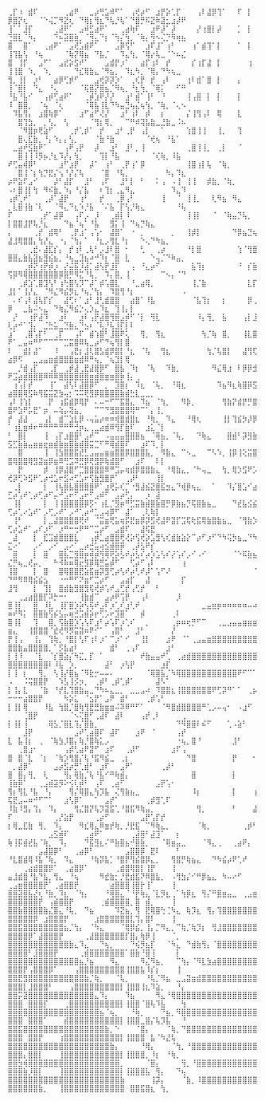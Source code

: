 ⢀⡏⠰⠀⣾⠏⠀⠀⠀⠀⠀⢀⣴⠟⠀⠀⣀⡴⢛⣡⠾⠋⠁⠀⢠⢞⡴⠋⠀⣰⡟⡵⢁⡏⠀⠀⠀⢠⠇⣼⡿⢹⠁⠀⠀⠏⠀⡇⠀⡿⣿⡝⢆⠀⠀⠈⠑⢬⡉⠻⣝⢆⠀⠙⢿⡆⢻⣆⠙⢧⡘⢧⠁⠙⣿⡛⠯⣝⠷⣽⣂⣰⡼⠟
⢸⠁⠁⣸⡏⠀⠀⠀⠀⢀⣼⠟⠁⠀⣠⠾⣋⣴⠟⠁⠀⠀⢀⣴⢷⠏⠀⠀⣰⠟⡼⠁⡼⠀⠀⠀⠀⡜⢰⣿⡇⡼⠀⠀⠀⡁⠀⡇⠀⢙⣿⣇⠈⠳⡄⠀⠀⠀⠙⠦⣽⣿⣷⡀⠈⢻⣄⠙⡆⠈⢳⡌⢳⡀⠈⢷⡄⢻⠢⢌⡙⠻⢶⣦
⣿⠀⠀⣿⠁⠀⠀⢀⣴⠟⠁⠀⣠⢞⣡⣾⠟⠁⠀⠀⠀⣠⡿⢫⠋⠀⠀⣰⠏⣸⠁⢰⠃⠀⠀⠀⢰⠁⣾⢹⠁⡇⠀⠀⠀⠁⠀⡇⠀⢸⢹⣧⢣⠀⠘⢦⠀⠀⠀⠀⠈⢷⡝⢿⣦⠀⠙⣧⡈⠀⠀⠹⣄⢳⡀⠈⢿⡔⢧⣀⠈⠑⠦⣌
⣿⠀⢸⡏⠀⠀⣠⠋⠁⠀⣠⣞⡵⣫⠞⠁⠀⠀⠀⣠⣾⡟⡰⠁⠀⠀⣴⡏⢰⠇⠀⡞⠀⠀⠀⠀⡎⢰⡏⣼⠀⡇⠀⠀⠀⠀⠀⢰⠀⢸⢸⣿⠀⠱⡀⠀⠱⡀⠀⠀⠀⠀⠙⣎⢿⣷⣄⠈⠻⣦⡀⠀⠹⣆⠳⡀⠈⢿⡄⠙⠳⢦⣀⠀
⢻⡀⢸⡇⠀⡰⠃⠀⠀⣴⡿⢋⡾⠋⠀⠀⠀⣠⢞⡽⡽⡱⠁⠀⢀⢎⡟⠀⡞⠀⢠⠇⠀⠀⠀⢰⠇⣾⠁⣿⠀⡇⠀⠀⠀⡄⠀⠀⠀⢸⠈⣿⡇⠀⠙⣄⠀⠘⢄⠀⠀⠀⠀⠈⢯⣿⡝⣿⣦⡈⠻⢦⡀⠘⣆⢳⡀⠈⢿⡅⠀⠀⠋⠛
⠘⣧⠘⣧⠊⠀⠀⢠⡾⢋⣴⠟⠁⠀⠀⢀⡾⣱⠟⡜⡜⠀⠀⣰⠃⣾⠁⢸⠃⠀⠘⠀⠀⠀⠀⢸⢠⣿⠀⡇⠀⡇⠀⠀⠀⡇⠀⠀⠀⠸⠀⣿⣿⡀⠀⠈⢦⠀⠈⢆⠀⠀⠀⠀⠈⢿⣧⢸⣇⠙⠳⣤⣙⢦⣌⢦⢳⡀⠈⢷⡀⠈⢄⠢
⠀⠹⣧⢻⡄⠀⣰⣿⢷⡿⠁⠀⠀⠀⣰⠋⣴⠋⢜⡜⠀⠀⣰⠃⢰⠇⠀⡾⠀⠀⡆⠀⠀⠀⠀⡌⢸⢻⢠⠇⠀⢿⠀⠀⠀⣇⠀⠀⠀⠀⠀⣿⢹⣳⡀⠀⡀⢣⡀⠀⢣⠀⠀⠀⠀⠈⢻⡆⢿⡀⠀⠀⠉⠛⠾⢽⣧⣷⣀⣘⣷⣀⠨⠦
⠀⠀⠈⠻⣿⡶⢟⣵⠋⠀⠀⠀⢀⡞⢁⡾⠁⠀⡞⠀⠀⣰⠃⢀⡟⠀⢠⡇⠀⠀⠁⠀⠀⠀⠀⢱⣿⢸⢸⠀⠀⢸⡀⠀⠀⢹⠀⠀⠀⠀⠀⣿⢄⣏⣷⡀⠘⡄⠱⡄⡄⢣⡀⠀⠀⠀⠈⣷⠘⣷⠀⠀⠀⠀⠀⠀⠈⢞⢦⠀⠘⣧⠁⠀
⠀⣀⣴⠞⣫⣷⠟⠁⠀⠀⠀⢠⠟⢠⡟⠀⠀⡼⠀⠀⣰⠃⠀⣸⠃⡀⢸⠀⠀⠀⠀⠀⠀⠀⠀⢀⣿⢸⢸⡀⠀⢀⡇⠀⠀⠈⠀⠀⠀⠀⠀⣿⢸⢸⠸⡻⡦⡘⣆⠹⡜⡄⢳⡀⠀⠀⠀⢹⡇⠘⣧⠀⠀⠀⠀⠀⠀⠈⢎⢷⡀⠸⣧⠀
⠞⢋⣤⢾⡿⠃⠀⠀⠀⠀⣰⠋⣰⡟⠀⠀⡼⠁⠀⢰⠃⠀⢀⡟⢰⠁⡿⠀⠀⠀⠀⠀⠀⠀⠀⢸⣿⢰⡇⢧⠀⠈⢷⡀⠀⠀⠀⠀⠀⠀⠀⣿⢸⠈⡆⢳⡙⣟⡌⢢⠘⡜⡌⢧⠀⠀⠀⠈⣿⠀⠘⢧⡀⠀⠀⠀⠀⠀⠀⠀⠳⡄⠹⣆
⡴⠟⣵⠏⣠⠊⠀⠀⠀⡼⠃⣼⡏⠀⠀⣸⠃⠀⢠⠏⠀⠀⣸⠃⡇⠀⠃⠀⠀⠅⢠⠀⠠⢸⠀⢸⢸⠀⠀⡾⣷⡀⠈⢷⡀⠀⠀⠀⠀⠠⠆⣿⢸⡇⢳⠀⠻⠮⣷⡀⠱⡄⠘⡌⣧⠀⠀⠆⢹⡆⢀⣄⠻⣄⠀⠀⠀⠀⠀⠀⠀⠹⣄⠹
⢠⡾⢁⠞⠁⠀⠀⢀⡼⠁⣼⡟⠀⠀⢰⠃⠀⠀⡞⠀⠀⢀⡿⢠⠃⠀⠀⠀⠀⠀⢸⠀⠀⠈⠀⢸⢸⡀⠀⠀⢇⠻⣦⠀⠻⣄⠀⠀⠀⡀⣇⣿⢸⣷⠈⢇⠀⠀⠈⠻⣄⠙⣆⠱⡘⣧⠀⠈⠌⣧⠀⡏⢣⡘⢷⣄⠀⠀⠀⠀⠀⠀⠘⢧
⠏⠀⠀⠀⠀⠀⢀⡞⠁⣼⡿⠀⠀⢠⠏⡠⠀⡸⠀⠀⢀⣾⡇⠸⠀⠀⠀⠀⠀⠀⠀⠀⠀⠀⠀⢸⢸⡇⠀⠀⠈⠀⠈⢷⣤⡙⢧⡀⠀⡇⣿⣿⣸⡟⢧⡘⣆⠀⠀⠀⠙⣦⠈⢦⠁⠘⣧⠀⠀⣻⡅⢸⠀⠙⢦⡙⢷⣄⠀⠀⠀⠀⠀⠀
⡄⠀⠀⠀⠀⢀⡞⠀⣾⢿⠃⠀⢀⡟⣰⠁⢠⢡⠂⠀⣼⣿⠁⠀⠐⠀⡀⠀⠀⠀⠀⠀⡀⠀⠀⢸⡾⡇⠀⠀⠀⠀⠀⠀⠙⡿⣦⣙⢦⣼⣸⢿⣿⣿⡄⢳⡜⣄⠀⠐⡄⠈⢳⡄⠁⠀⠘⣆⡠⢻⣇⠘⡆⠀⠀⠑⢄⠙⠳⣦⡀⠀⠀⠀
⠀⠀⠀⠀⢀⣞⠄⣼⣏⡎⡄⠀⡞⢰⠇⢀⢧⠃⡠⣸⠇⣿⠀⠂⠀⠀⢃⠀⠀⢀⡴⠀⠀⠀⠀⠘⡇⣿⠀⠀⠀⠀⠀⠀⠀⢱⠈⢻⣿⣿⣿⣄⣷⣧⣽⣦⣻⣮⣦⡀⠘⢦⣀⣹⣦⠴⠚⠹⡆⠈⣿⠀⣇⠀⠀⠀⠀⠑⢤⡈⠙⠷⣤⡀
⠀⠀⠀⢀⡾⡝⢰⡟⡾⡰⠀⡜⣬⣯⡸⣼⡁⣼⢣⡟⣸⡏⠀⠀⢠⠀⠘⣄⡴⠋⠀⠀⠀⠀⠀⠀⣧⢹⡆⠀⠀⠀⠀⠀⠀⠘⠀⡎⣷⢫⡿⠻⢿⣿⣿⣿⣿⣿⣿⡿⣿⡛⠻⣍⠘⢧⡀⠀⠹⡄⣿⡀⢸⠀⠀⠀⠀⠀⠀⠉⠢⡄⠈⠙
⠀⠀⢀⡾⣱⢁⣿⣹⢣⠃⢰⢓⣿⢣⡹⠉⡼⠁⡾⢡⣿⣇⠀⠀⠘⣀⣴⢿⡀⠀⠀⠀⠀⠀⠀⠀⢸⡈⣷⠀⠀⠀⠀⠀⠀⠀⠀⣇⡏⣸⡇⠁⢸⡜⣄⠀⠈⠻⣌⠻⣮⡻⣆⠘⢦⡈⢳⡄⠀⠹⣿⢻⠘⡆⠀⠀⠀⠀⠀⠀⠀⠀⠀⠠
⠀⠄⠎⢠⠇⣼⢧⡏⡎⠀⠀⣼⢋⠆⠁⣰⠃⣸⢃⣾⣿⣿⠀⠀⣴⣿⠁⠸⣧⠀⠀⠀⠀⠀⠀⠀⠈⣧⢹⡆⠀⠀⡆⠀⠀⠀⠀⡿⢀⡿⠀⠀⣀⣧⠬⠢⣄⠀⠙⢷⣌⠻⣮⡑⢄⡱⣄⠹⣆⠀⢹⢸⡄⡇⠀⠀⠀⠀⠀⠀⠀⠀⠀⠀
⠀⡜⠀⠀⢰⡟⣼⠹⠀⠀⣰⠇⠀⠀⣰⠇⢠⡟⣼⣿⢻⣿⣠⡾⠋⠈⡇⠀⢻⣇⠀⠀⠀⠀⠀⠀⠀⠸⡄⢻⡀⠀⣧⠀⠀⠀⢠⡇⣸⢇⡴⠚⠁⢹⡄⠀⣈⣓⣥⣀⣙⣷⣄⠙⣢⠆⠈⢧⡘⢧⣸⡏⡇⠇⠀⠀⠀⠀⠀⠀⠀⠀⠀⠀
⣰⠁⠀⢀⣿⢡⡏⠃⠀⢀⡏⠀⠀⢠⠏⠀⣾⢱⣿⠃⣸⣿⠟⢅⠀⠀⢻⡀⠀⢻⣆⠀⠀⠀⠀⠀⠀⠀⢳⡈⢷⠀⣿⡀⠀⠀⢸⣇⣿⠟⠁⣀⣤⠶⠛⠋⠉⠉⠉⠉⣉⣭⣿⠿⢧⣀⡴⠋⠙⢦⢻⡇⣿⠀⠀⠀⠀⠀⠀⠀⠀⠀⠀⠀
⠇⠀⠀⣾⡇⣼⠁⠀⠀⠸⠀⠀⢠⣟⡆⣸⢇⣿⣣⣾⡿⣿⡇⠘⣆⠀⠈⢧⠀⠀⢻⣆⠀⠀⠀⠀⠀⠀⠀⢳⡈⢧⣿⡇⠀⠀⣼⢻⢏⣴⡿⠫⠀⠀⣀⣠⣤⣶⣾⣿⣿⣿⣶⣾⠿⠛⢦⡀⠈⢦⣹⡇⢿⠀⠀⠀⠀⠀⠀⠀⠀⠀⠀⠀
⠀⠀⡘⣾⢠⡏⠀⠀⢀⡏⠀⢀⡾⣼⢀⣟⣼⣿⡿⠋⠀⣿⣧⠀⠹⡆⠀⠈⢧⠀⠀⠹⣷⡀⠀⠀⠀⠀⠀⠀⠻⣌⢿⣰⠀⠇⡿⡿⣺⠟⣩⣴⣾⣿⣿⣿⠿⠿⠿⣿⣿⣿⣿⣿⣿⣶⣾⣿⣶⣶⣿⡷⢸⡄⢀⠀⠀⠀⠀⠀⠀⠀⠀⠀
⠀⢰⢡⡇⡞⠀⠀⠀⢸⠁⠀⣼⢣⠇⣼⣿⡿⠋⠀⡀⠀⣹⣿⡆⠀⠹⣆⠀⠈⢧⡀⠀⠘⢿⣆⠀⠀⠀⠀⠀⠀⠹⣦⠻⣆⢷⣿⡿⣫⣴⣿⣿⢿⣫⠷⢻⣯⣭⣝⣳⢤⡂⠩⠭⢟⣻⡿⣿⣿⣿⣿⣷⣾⣓⣇⣀⣀⡀⠀⠀⠀⠀⠀⠀
⢠⠇⢸⢱⡇⠀⠀⠀⡟⠀⢰⣯⣾⡿⢿⡟⠀⠄⠤⠒⠋⠉⣯⣿⣄⠀⠹⣦⠀⠈⢳⡀⠀⠀⠻⡷⡀⠀⠀⠀⠀⠀⢻⣷⡝⣾⡟⡛⣿⣿⠟⣱⠟⡥⣟⠁⡶⠀⠤⢵⡤⢽⣦⡀⠀⠀⠉⠉⠙⣻⣿⣿⣿⢿⠛⠉⠁⡄⢸⡀⠀⠀⠀⠀
⡞⠀⣼⣼⠀⠀⠀⢠⡇⠀⣾⠉⣱⣇⡿⠠⢤⣥⡴⠶⠶⢾⣿⣾⣿⣆⠀⠘⢷⡀⠀⠹⣄⠀⠀⠘⢿⢆⠀⠀⠀⠀⢸⡇⢹⣮⡳⡼⡿⠁⢰⣇⣶⠾⠖⠛⠛⠛⠛⠛⠛⠛⢚⡶⣄⢀⣀⣴⣾⠿⢻⡏⣷⠏⠀⠀⣰⣅⠈⡇⠀⠀⠀⠀
⠃⠀⣿⡇⠀⠀⠀⢸⠀⢠⡏⣰⣿⣿⠃⣠⠞⠉⠀⠠⣤⣤⣤⣿⣿⣿⣦⠀⠈⢿⣦⡀⠈⢧⡀⠀⠀⠙⢷⣄⠀⠀⠀⣿⣾⠃⡽⣻⣷⣫⣋⣷⣷⣤⣶⣶⣖⣶⣾⣷⣶⣿⣷⣾⣿⣭⣉⠋⠛⢿⣾⣿⠏⠀⠀⣰⠏⠹⡀⡇⠀⠀⠀⠀
⠀⠀⣿⠀⠀⠀⠀⢸⠀⢸⣳⣿⣿⣯⣞⣃⣠⣤⣤⣶⣶⣿⣿⡿⣿⣿⣿⣧⡀⠀⠻⣷⣄⠀⠉⠢⣀⠀⠀⠉⠣⠱⡀⢸⡿⢸⢕⣭⣿⣿⢿⣿⣿⢿⣻⣽⣶⡿⣶⠿⢛⣩⠽⣛⡿⢟⣻⡿⢷⣾⣿⠋⠀⠀⣰⠏⠀⠀⠇⡇⠀⠀⠀⠀
⠀⠀⡟⠀⠀⠀⠀⡾⠀⢸⡿⣼⣿⠋⣉⣿⣿⣿⣿⠿⠛⣩⡤⢶⣾⡿⣿⣿⣷⣄⠀⠘⢿⣷⣄⡀⠈⠓⢤⣀⠀⠀⢳⡀⢿⡱⣫⠟⡡⢞⡽⢋⠵⣫⠟⢁⡴⢚⣡⠖⣫⠴⢋⣡⠖⢫⣷⣻⣿⡟⠁⠀⢀⡼⠃⠀⠀⠀⢸⡇⠀⠀⠀⠀
⠀⢀⡇⠀⠀⠀⠀⡇⠀⢸⢧⣿⣧⣿⣿⣿⣿⠟⠁⣰⢟⡥⢎⡉⠐⣻⣼⣮⣝⣿⣯⣲⣄⠙⢾⡿⢦⣄⠀⠀⠁⠀⠀⠹⡌⣿⣡⠊⣴⣋⡴⢡⠞⢁⡴⢋⡴⠋⡤⠚⣡⠖⠋⣠⠖⠋⣠⠾⠋⠀⣠⡴⢋⡄⠀⠀⡰⠀⣼⠀⠀⠀⠀⠀
⠀⢸⡇⠀⠀⠀⠀⡇⠀⢸⢸⣿⣿⣿⣿⡿⡫⠂⢰⣇⡈⣻⡶⠛⣋⣭⣷⣾⣿⣷⣿⡛⡿⣷⣦⡙⢯⣿⣷⣦⣀⠀⠀⠀⠙⣞⣧⣪⣮⢋⡴⢁⠔⣡⠞⠁⡠⢋⡠⠞⠁⡠⠚⢁⡴⠚⣁⣠⢴⡿⠋⠀⣼⠁⠀⢀⢇⢷⡇⠀⠀⠀⠀⠀
⠀⢸⠃⠀⠀⠀⠀⡇⣀⣼⣿⣿⣿⣿⢟⠞⠀⠈⣭⣶⢟⣥⢶⡯⣟⣶⡿⡽⣫⢞⣼⠟⣽⡏⣩⢯⢗⣯⢿⣷⣿⣷⣦⣀⠀⠈⢻⣷⡱⢋⡴⣡⠞⠁⣠⠎⡰⠋⠀⡰⠛⠒⢒⠟⠛⠉⣉⡴⠋⠀⣠⣾⠏⠀⠀⣼⢯⣟⠀⠀⠀⠀⠀⠀
⠀⣼⠀⠀⠀⡇⠀⣏⣩⣾⣿⣿⣿⣇⠀⠀⢠⡾⣁⣴⣿⣿⢟⢜⡵⢫⢞⡵⣡⣻⢣⢎⣾⣷⣵⡕⠉⡴⠋⡰⠋⠙⠳⢭⡳⣦⣀⠙⠳⣍⠔⠁⠀⠀⡠⠊⠀⡠⠊⠀⣠⠔⠁⣀⡴⣚⣥⢴⣪⣾⣿⡿⠀⢀⡼⣣⠟⡎⠀⠀⠀⠀⠀⠀
⠀⣿⠀⠀⠀⡇⠀⣿⠀⠀⣿⣧⣉⣻⣿⡶⢾⡾⢻⢿⢟⡵⣣⠞⡴⣣⠎⡴⡱⣡⢣⠎⡜⢡⠎⡠⠊⠠⠊⠀⠀⠀⠀⠀⠈⠑⠯⣷⣦⣌⡛⢦⣀⢞⡤⡀⠀⠀⠓⠺⠷⠶⢿⣖⣻⡿⢿⣛⣥⡾⠋⠀⠀⢋⡴⠋⢠⠇⠀⠀⠀⠀⠀⢰
⢸⣿⠀⠀⠀⡇⠀⣿⠀⠀⣿⢿⣿⣿⣟⣵⣯⣶⡽⣻⢋⡴⢣⠞⡴⢃⠞⡼⠁⢡⠋⠜⠀⠀⠀⠀⠀⠀⠀⠀⠀⠀⠀⠀⠀⠀⠀⠀⠈⠙⠛⠻⠿⢿⣮⣮⣢⠀⠀⠐⠒⠛⠋⠝⣶⠋⣉⡴⠋⠀⠀⣠⣴⡏⠀⠀⣼⠀⠀⠀⠀⠀⠀⡏
⣸⢻⠀⠀⠀⡇⠀⢹⡇⠀⣿⣾⣷⣻⣿⣻⢯⢞⡾⢡⠞⣠⢋⡞⢠⢋⡞⠀⠀⠃⠀⠀⠀⠀⠀⠀⠀⠀⠀⠀⠀⠀⠀⠀⠀⠀⠀⠀⠀⠀⠀⢀⣠⣴⣿⣿⡏⠽⡓⠒⠂⠀⠀⢸⣷⣾⠉⠀⣠⡴⠟⢩⡟⠀⠀⢠⠇⠀⠀⠀⠀⠀⡸⠀
⣿⢸⡇⠀⠀⣿⠀⠸⣇⠀⢸⡏⣿⡱⡵⢣⢯⠞⣠⠏⡰⢁⠎⣰⢃⠞⠀⠀⠀⠀⠀⠀⠀⠀⠀⠀⠀⠀⣀⣤⣶⡶⠶⠶⠶⠶⠶⠤⠴⠶⠞⠻⡅⠀⣿⣿⣷⢫⡮⣣⡤⢶⣚⣩⣾⡵⡖⢋⡡⠖⣹⣿⠁⠀⠀⡾⠀⠀⠀⠀⠀⢀⠇⠀
⣿⢸⡇⠀⠀⢹⠀⠀⣿⡀⢫⣷⣿⡱⢡⢣⠏⣰⠃⡴⢡⠏⡰⢁⠎⠀⠀⡀⠀⠀⠀⠀⢀⡶⠶⢖⡛⠋⠉⠀⠀⢀⣀⣠⣤⣤⣶⣶⣶⣶⣄⠀⠀⢸⣿⣿⣿⠈⣞⢞⠻⡻⣭⣽⠶⠟⠊⠁⠀⢠⣿⠃⠀⠀⣸⠃⠀⠀⠀⠀⠀⡜⠀⠀
⡟⢸⢠⠀⠀⢸⡄⠀⢹⢷⡀⠘⣿⡇⢣⠏⢰⠇⡰⠁⠉⡰⠁⠊⠀⠀⢸⡇⠀⠀⠀⣰⠟⠀⠈⠁⢀⣠⣤⣶⣿⣿⣿⣿⣿⣿⣿⣿⣿⣿⣿⣷⣤⣿⣿⣿⣿⡀⠁⡫⣧⣴⠇⠀⠀⠀⠀⠀⠀⣾⠃⠀⢀⢠⠏⠀⠀⠀⠀⠀⣰⠃⠀⠀
⡇⢸⠸⠀⠀⠈⣇⠀⠈⡎⣿⣵⡌⠳⣍⡀⡏⠀⠁⠀⠀⠀⠀⠀⠀⠀⠞⣷⣤⣤⠞⢁⠀⢀⣴⣾⣿⣿⣿⣿⣿⣿⣿⣿⣿⣿⣿⣿⣿⣿⣿⣿⣿⣿⣿⣿⣿⠇⠸⣧⠀⡱⡀⠀⠀⠀⠀⠀⣼⠃⠀⡰⢣⡟⠀⠀⠀⠀⠀⣰⡏⠀⠀⠀
⡇⢸⠀⡆⠀⠀⢻⡀⠀⢣⢸⡜⣿⣦⠈⠻⣗⡒⠤⠤⠄⠀⠀⠀⠀⠀⠀⠈⢿⣿⣧⡈⠳⢿⣿⣿⣿⣿⣿⣿⣿⣿⣿⣿⣿⠟⠋⠉⠁⠠⠀⠀⠨⢭⣿⣿⡟⠀⠀⠱⣣⢸⡪⡲⡀⠀⢀⡾⠃⢀⡾⢁⡾⠁⠀⠀⠀⠀⣼⠣⠁⠀⠀⠀
⡇⢸⡄⣇⠀⠀⠈⣷⠀⠘⡞⣇⢹⣿⣷⣤⣀⠙⠳⠦⣄⣀⡀⠀⣀⣀⣠⠴⠀⠹⣿⣿⣆⢸⣿⣿⣿⣿⣿⣿⠟⢋⡽⠛⠁⠁⠀⢀⡦⠒⠒⠒⣴⣿⣿⡟⠀⠀⠀⠀⠳⡵⣅⠀⠈⣢⡟⠁⣠⠟⠀⣾⠃⠀⠀⠀⢀⡾⢡⠃⠀⠀⠀⠀
⡇⢸⡇⢿⠀⠀⠀⠸⣧⠀⢳⣿⡈⣿⢷⢻⣟⣛⣷⣶⣶⠬⠽⠿⠛⠋⠁⠀⠀⠀⠈⠻⣿⣾⣿⣿⣿⣿⠛⢁⡠⠤⢤⠂⠀⠠⣰⠋⠀⠀⠀⠀⢈⣿⡟⠀⠀⠀⠀⠀⠀⠈⠢⢍⣿⠋⢀⣼⠏⠀⣼⠇⠀⠀⠀⢠⡞⢀⠇⠀⠀⠀⠀⢀
⡇⢸⡇⢸⠀⠀⠀⠀⢿⣣⡈⣿⣇⢹⡌⣿⣷⡀⠀⠀⠀⠀⠀⠀⠀⠀⠀⠀⠀⠀⠀⠀⠀⠙⠻⣿⣿⠇⠮⠋⠀⠀⠀⢁⠠⣵⠃⠀⠀⠀⠀⠀⣸⡟⠀⠀⠀⠀⠀⠀⠀⠀⣠⠞⢁⣴⣿⠏⠀⣼⠏⠀⠀⠀⣰⠟⠀⠈⠀⠀⠀⠀⢠⡞
⣇⠀⣧⢸⡆⠀⢀⠀⠈⢷⣳⡸⣿⡄⢷⡘⣿⢷⣅⡠⠀⠀⠀⠀⠀⠀⠀⠀⠀⠀⠀⠀⠀⠐⢦⡀⣿⠘⠀⠀⠀⠀⠀⠀⣸⠃⠀⠀⠀⠀⠀⢀⣿⣰⠂⠀⠀⠀⠀⠀⢠⡾⢃⣴⠟⣽⠋⠀⣰⠏⠀⠀⢀⡼⠋⠀⠀⠀⠀⠀⠀⣰⠏⢠
⣿⠀⣿⠈⣇⠀⠈⡆⠀⠈⢷⡱⢻⣿⡌⢧⠘⣯⠻⣮⣀⠀⢀⡆⠀⠀⠀⠀⠀⠀⠀⠀⠀⠀⠀⠙⣿⠀⠀⠀⠀⠀⠀⠀⡟⠀⠀⠀⠂⠀⡀⣼⡿⠁⠀⠀⠀⠀⣠⡴⣫⡴⡛⢁⣾⠃⠀⣰⠏⠀⠀⣠⠟⠁⠀⠀⠀⠀⠀⢀⡼⠃⠀⠀
⣿⠀⣿⡄⢻⡀⠀⢇⠀⠀⠀⢻⡄⢿⣷⡈⢧⠘⣧⠊⠛⢷⣾⡄⠀⠀⠀⠀⠀⠀⠀⠀⠀⠀⠀⠀⣿⠀⠀⠀⠀⠀⠀⠀⡇⠀⠀⠀⠀⢸⣷⡿⠁⠀⠀⢀⣠⣾⣽⡻⠕⢪⢇⡾⠃⠀⢠⠏⠀⢀⣴⠋⠀⠀⠀⠀⠀⠀⣠⡟⢡⠂⠀⠀
⢻⡆⢻⣇⠘⣧⠀⠘⡄⠀⠀⠀⢻⡌⢿⣿⣄⢳⡹⣧⠀⢌⢻⣷⣦⣀⠀⠀⠀⠀⠀⠀⠀⠀⠀⠀⠸⡆⠀⠀⠀⠀⠀⠀⡇⠀⠀⠀⢰⢯⣟⣠⠤⠶⠚⠋⠉⠁⠀⠀⣰⢣⡿⠁⠀⠀⠁⠀⣠⡞⠁⠀⠀⠀⠀⠀⢀⡾⣻⢁⠏⠀⠀⠀
⠸⣷⠸⣻⡄⢹⡄⠀⠹⡄⠀⠀⠀⢻⣌⣿⡝⢧⡹⣽⣯⢁⠘⣿⣯⠻⢷⣤⡀⠀⠀⠀⠀⠀⠀⠀⠀⢻⡀⠀⠀⠀⠀⠀⠃⠀⠀⠀⣼⠏⠀⠀⠀⠀⠀⠀⠀⠀⢀⡜⣵⡟⠀⠀⠀⠀⢀⡴⠋⠀⠀⠀⠀⠀⠀⣠⡟⢡⡏⡞⠀⠀⠀⠀
⡆⢿⣀⣏⣷⠀⢻⡀⠀⠹⡄⠀⠀⠀⠻⣎⢿⣄⠿⣶⡞⢷⡀⡘⣟⣯⠀⠉⠻⢷⣄⡀⠀⠀⠀⠀⠀⠈⢷⡀⠀⠀⠀⠀⠀⠀⢀⡾⠃⠀⠀⠀⠀⠀⠀⠀⠀⣠⣫⣾⠏⠀⠀⠀⢀⣴⠟⠁⠀⠀⠀⠀⠀⢀⣼⣿⠃⣼⣹⠁⠀⠀⡆⠀
⢷⢸⡯⣾⣞⣧⠈⢷⡀⠀⠹⡄⠀⠀⠀⠙⣯⣻⣆⠌⠛⣷⣿⣦⠚⣿⣷⡀⠀⠀⠈⢿⣶⣤⣀⠀⠀⠀⠈⠻⣄⢀⠀⠀⢀⣴⠟⡄⠀⠀⠀⠀⠀⠀⠀⣠⣼⣿⡿⠃⠀⠀⢀⣴⡿⠃⠀⠀⠀⠀⠀⠀⣠⣿⣿⡿⠀⣟⠇⠀⠀⠀⠃⠀
⠘⣇⣿⣾⢿⠸⣧⠈⢷⡀⠀⠹⣄⠀⠀⠀⠘⢷⡽⣧⡁⠘⣿⡟⢻⣮⣿⡿⣄⡀⠀⠀⢻⣿⡛⢷⣦⣄⠀⠀⠙⠳⣮⡴⠟⢁⠞⠀⠀⠀⠀⠀⢀⣴⣾⣿⣿⡿⠁⠀⢀⣴⣿⡿⠁⠀⠀⠀⠀⠀⢀⣾⣿⢿⣿⡇⢸⡟⠀⠀⠀⢸⠀⠀
⣤⣸⣾⣿⠘⣧⠙⣧⡀⢻⣄⠀⠘⢦⠀⠀⠀⠀⠻⣞⣷⡂⡘⣟⣾⣯⠝⠿⣿⣧⡀⠀⠠⢻⣳⡌⠊⠛⡿⣦⣄⠀⠳⠤⠔⠋⠀⠀⠀⢀⣠⣶⣿⣿⣿⣿⡟⠁⢀⣴⣿⣿⡟⠀⠀⠀⠀⠀⠀⣴⣿⣿⣿⢸⣿⡗⢸⠁⠀⠀⠀⢸⠀⠀
⣿⣿⣽⣿⣧⣜⢆⠘⣷⡀⠹⣆⠀⠈⢳⡄⠀⠀⠀⠘⢿⣿⣄⠈⠘⡟⢷⣄⠈⣇⡻⣆⢀⠁⢳⡿⣆⠀⢻⡌⠛⣿⣶⣤⣀⠀⢀⣠⣶⣿⣿⣿⣿⣿⣿⡟⠀⢠⣾⣿⣿⡟⠀⠀⠀⠀⠀⢀⣾⣿⣿⣿⣿⡀⣿⠀⣾⡀⠀⠀⠀⢸⠀⠀
⣿⣿⣷⣿⣿⣿⣿⣷⣌⣿⣄⠘⢧⡀⠀⠙⣦⠀⠀⠀⠀⠹⣝⣦⡀⢻⠀⣟⢿⣿⢓⢈⠳⣄⠀⢷⡹⣆⠀⢻⡄⢹⣿⣿⣿⣿⣿⣿⣿⣿⣿⣿⣿⣿⡿⠀⣰⣿⣿⣿⡟⠀⠀⠀⠀⠀⣰⣿⣿⣿⣿⣿⣿⣇⢹⡄⣿⠇⠀⠀⠀⢸⠀⠀
⣿⣿⣯⣿⣿⣿⣿⣿⣿⣿⣿⣦⡈⢳⡄⠀⠈⠳⣄⠀⠀⠀⠈⢿⡿⣮⡀⢸⡄⡉⠻⣄⡀⠉⢷⡈⢷⡹⡆⠀⢻⣸⣿⣿⣿⣿⣿⣿⣿⣿⣿⣿⣿⡿⠁⣼⣿⣿⣿⡟⠀⠀⠀⠀⢀⣼⣿⣿⣿⣿⣿⣿⡏⣿⡄⢷⡿⢸⠀⠀⠀⠈⡀⠀
⣿⣿⣿⣿⣿⣿⣿⣿⣿⣿⣿⣿⣷⣄⠹⣄⠀⠀⠙⢦⡀⠀⠀⠀⠙⢮⡻⣦⡏⠀⠀⠈⠳⣄⠀⠙⣾⣷⢻⡄⠈⣿⣿⣿⣿⣿⣿⣿⣿⣿⣿⣿⣿⠃⣸⣿⣿⣿⡟⠀⠀⠀⠀⢀⣾⣿⣿⣿⣿⣿⣿⣿⠁⣿⣷⠘⣿⢸⠀⠀⠀⠀⡇⠀
⣿⣿⣿⣿⣿⣿⣿⣿⣿⣿⣿⣿⣿⣿⣦⡘⣦⠀⠀⠀⠻⣄⠀⠀⠀⠀⠻⣌⠻⣦⡀⠀⠀⠉⢳⡄⠈⠻⣇⣳⣴⣿⣿⣿⣿⣿⣿⣿⣿⣿⣿⣿⡟⢠⣿⣿⣿⡿⠁⠀⠀⠀⢠⣿⣿⣿⣿⣿⣿⣿⣿⣿⢸⣿⣿⣧⠸⡎⡆⠀⠀⠀⢸⠀
⣿⣿⣟⣻⣿⣿⣿⣿⣿⣿⣿⣿⣿⣿⣿⣷⡈⢷⡀⠀⠀⠈⢧⡀⠀⠀⠀⠘⢧⡈⠻⣦⠀⣀⣠⣽⣶⣾⣿⣿⣿⣿⣿⣿⣿⣿⣿⣿⣿⣿⣿⣿⡇⣸⣿⣿⣿⠃⠀⠀⠀⢠⣿⣿⣿⣿⣿⣿⣿⣿⣿⡇⢸⣿⣿⢸⣆⠹⣵⡀⠀⠀⠘⡄
⣿⣿⡭⣽⣿⣿⣿⣿⣿⣿⣿⣿⣿⣿⣿⣿⣿⣄⠹⡄⠀⠀⠀⠹⣦⠀⠀⠀⠀⠻⣄⠘⢿⣿⣿⣿⣿⣿⣿⣿⣿⣿⣿⣿⣿⣿⣿⣿⣿⣿⣿⣿⠀⣿⣿⣿⡏⠀⠀⠀⢀⣿⣿⣿⣿⣿⣿⣿⣿⣿⣿⡇⢸⣿⣿⠈⣿⢧⠹⣧⠀⠀⠀⢳
⣿⣿⣿⣿⣿⣿⣿⣿⣿⣿⣿⣿⣿⣿⣿⣿⣿⣿⣦⠈⢦⡀⠀⠀⠘⢷⡀⠀⠀⠀⠙⣦⡀⠻⣿⣿⣿⣿⣿⣿⣿⣿⣿⣿⣿⣿⣿⣿⣿⣿⣿⣿⠀⣿⣿⣿⠁⠀⠀⠀⣾⣿⣿⣿⣿⣿⣿⣿⣿⣿⣿⡇⢸⣿⣿⣀⣿⡌⢧⡹⣧⠀⠀⠘
⣿⣿⣯⣿⣿⣿⣿⣿⣿⣿⣿⣿⣿⣿⣿⣿⣿⣿⣿⣷⡀⠑⠀⠀⠀⠈⣿⡄⠀⠀⠀⠈⢷⡀⠙⣿⣿⣿⣿⣿⣿⣿⣿⣿⣿⣿⣿⣿⣿⣿⣿⣿⠀⣿⣿⡟⠀⠀⠀⢰⣿⣿⣿⣿⣿⣿⣿⣿⣿⣿⣿⡇⢸⣿⣿⣿⠀⣧⠈⠳⣜⢧⠀⠀
⣿⣿⣿⣿⣿⣿⣿⣿⣿⣿⣿⣿⣿⣿⣿⣿⣿⣿⣿⣿⣷⡄⠀⠀⠀⠀⠘⢿⡄⠀⠀⠀⠈⢳⡀⠘⣿⣿⣿⣿⣿⣿⣿⣿⣿⣿⣿⣿⣿⣿⣿⣿⡄⣿⣿⡇⠀⠀⠀⢸⣿⣿⣿⣿⣿⣿⣿⣿⣿⣿⣿⡇⢸⣿⣿⣿⡀⠸⡆⠀⠘⢷⡀⠀
⣿⣿⣳⢾⣿⣿⣿⣿⣿⣿⣿⣿⣿⣿⣿⣿⣿⣿⣿⣿⣿⣿⡀⠀⠀⠀⠀⠈⣿⡄⠀⠀⠀⠀⢻⡀⠘⣿⣿⣿⣿⣿⣿⣿⣿⣿⣿⣿⣿⣿⣿⣿⣷⡸⣿⡇⠀⠀⠀⢸⣿⣿⣿⣿⣿⣿⣿⣿⣿⣿⣿⡇⢸⣿⣿⣿⣧⠀⢻⡄⠀⠀⠙⢦
⣿⣿⣿⣿⣿⣿⣿⣿⣿⣿⣿⣿⣿⣿⣿⣿⣿⣿⣿⣿⣿⣿⣷⠀⠀⠀⠀⠀⢸⡽⡄⠀⠀⠀⠈⣷⡀⠸⣿⣿⣿⣿⣿⣿⣿⣿⣿⣿⣿⣿⣿⣿⣿⣿⣿⣷⡀⠀⠀⢸⣿⣿⣿⣿⣿⣿⣿⣿⣿⣿⣿⣿⠀⣿⣿⣯⣿⣆⠀⢳⡀⠀⠀⠀
